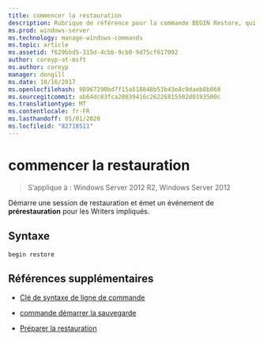```yaml
---
title: commencer la restauration
description: Rubrique de référence pour la commande BEGIN Restore, qui démarre une session de restauration et envoie un événement de prérestauration aux Writers impliqués.
ms.prod: windows-server
ms.technology: manage-windows-commands
ms.topic: article
ms.assetid: f629bbd5-315d-4cbb-9cb0-9d75cf617092
author: coreyp-at-msft
ms.author: coreyp
manager: dongill
ms.date: 10/16/2017
ms.openlocfilehash: 98967290bd7f15a518848b53b43e8c9daeb8b860
ms.sourcegitcommit: ab64dc83fca28039416c26226815502d0193500c
ms.translationtype: MT
ms.contentlocale: fr-FR
ms.lasthandoff: 05/01/2020
ms.locfileid: "82718511"
---
```

# <a name="begin-restore"></a>commencer la restauration

> S’applique à : Windows Server 2012 R2, Windows Server 2012

Démarre une session de restauration et émet un événement de **prérestauration** pour les Writers impliqués.

## <a name="syntax"></a>Syntaxe

```
begin restore
```

## <a name="additional-references"></a>Références supplémentaires

- [Clé de syntaxe de ligne de commande](command-line-syntax-key.md)

- [commande démarrer la sauvegarde](begin-backup.md)

- [Préparer la restauration](https://docs.microsoft.com/windows/win32/vss/overview-of-preparing-for-restore)
